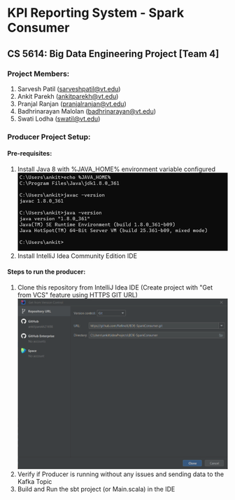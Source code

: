 # KPI Reporting System - Spark Consumer

## CS 5614: Big Data Engineering Project [Team 4]

### Project Members:
1. Sarvesh Patil (sarveshpatil@vt.edu)
2. Ankit Parekh (ankitparekh@vt.edu)
3. Pranjal Ranjan (pranjalranjan@vt.edu)
4. Badhrinarayan Malolan (badhrinarayan@vt.edu)
5. Swati Lodha (swatil@vt.edu)

### Producer Project Setup:

#### Pre-requisites:
1. Install Java 8 with %JAVA_HOME% environment variable configured
   ![Alt text](docs/java_installation_verification.png?raw=true)
2. Install IntelliJ Idea Community Edition IDE

#### Steps to run the producer:
1. Clone this repository from IntelliJ Idea IDE (Create project with "Get from VCS" feature using HTTPS GIT URL)
   ![Alt text](docs/spark_consumer_clone.png?raw=true)
2. Verify if Producer is running without any issues and sending data to the Kafka Topic
3. Build and Run the sbt project (or Main.scala) in the IDE
